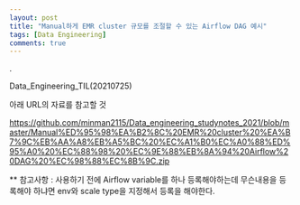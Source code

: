 ```yaml
---
layout: post
title: "Manual하게 EMR cluster 규모를 조절할 수 있는 Airflow DAG 예시"
tags: [Data Engineering]
comments: true
---
```


.

Data_Engineering_TIL(20210725)

아래 URL의 자료를 참고할 것

https://github.com/minman2115/Data_engineering_studynotes_2021/blob/master/Manual%ED%95%98%EA%B2%8C%20EMR%20cluster%20%EA%B7%9C%EB%AA%A8%EB%A5%BC%20%EC%A1%B0%EC%A0%88%ED%95%A0%20%EC%88%98%20%EC%9E%88%EB%8A%94%20Airflow%20DAG%20%EC%98%88%EC%8B%9C.zip

** 참고사항 : 사용하기 전에 Airflow variable를 하나 등록해야하는데 무슨내용을 등록해야 하냐면 env와 scale type을 지정해서 등록을 해야한다.